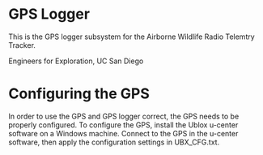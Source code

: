 GPS Logger
==========
This is the GPS logger subsystem for the Airborne Wildlife Radio Telemtry
Tracker.

Engineers for Exploration, UC San Diego

Configuring the GPS
===================
In order to use the GPS and GPS logger correct, the GPS needs to be properly
configured.  To configure the GPS, install the Ublox u-center software on a 
Windows machine.  Connect to the GPS in the u-center software, then apply the
configuration settings in UBX_CFG.txt.